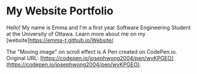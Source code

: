 # My Website Portfolio

Hello! My name is Emma and I'm a first year Software Engineering Student at the University of Ottawa.
Learn more about me on my [website]https://emma-t.github.io/Website/

The "Moving image" on scroll effect is A Pen created on CodePen.io. Original URL: [https://codepen.io/josephwong2004/pen/wvKPGEO](https://codepen.io/josephwong2004/pen/wvKPGEO).

